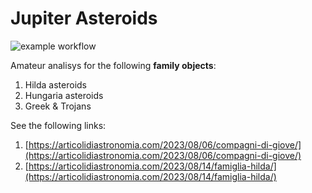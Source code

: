# Jupiter Asteroids

![example workflow](https://github.com/alexfum75/docs/actions/workflows/main.yml/badge.svg)

Amateur analisys for the following **family objects**:

1. Hilda asteroids
2. Hungaria asteroids
3. Greek & Trojans

See the following links:

1. [https://articolidiastronomia.com/2023/08/06/compagni-di-giove/](https://articolidiastronomia.com/2023/08/06/compagni-di-giove/)
2. [https://articolidiastronomia.com/2023/08/14/famiglia-hilda/](https://articolidiastronomia.com/2023/08/14/famiglia-hilda/)
